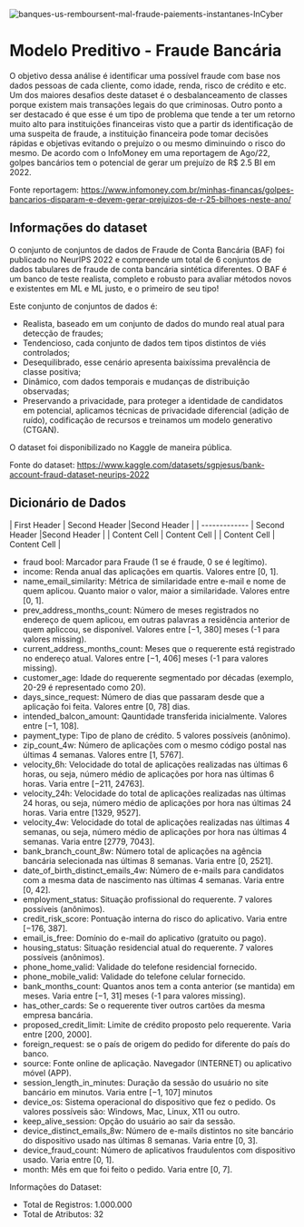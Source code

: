 ![banques-us-remboursent-mal-fraude-paiements-instantanes-InCyber](https://user-images.githubusercontent.com/91103250/209026863-75ec5efe-4f38-4e83-8fec-c80f8fc7c0b3.jpg)

# Modelo Preditivo - Fraude Bancária
O objetivo dessa análise é identificar uma possível fraude com base nos dados pessoas de cada cliente, como idade, renda, risco de crédito e etc. 
Um dos maiores desafios deste dataset é o desbalanceamento de classes porque existem mais transações legais do que criminosas. 
Outro ponto a ser destacado é que esse é um tipo de problema que tende a ter um retorno muito alto para instituições financeiras visto que a partir ds identificação de uma suspeita de fraude, a instituição financeira pode tomar decisões rápidas e objetivas evitando o prejuízo o ou mesmo diminuindo o risco do mesmo. De acordo com o InfoMoney em uma reportagem de Ago/22, golpes bancários tem o potencial de gerar um prejuízo de R$ 2.5 BI em 2022. 

Fonte reportagem: https://www.infomoney.com.br/minhas-financas/golpes-bancarios-disparam-e-devem-gerar-prejuizos-de-r-25-bilhoes-neste-ano/

## Informações do dataset
O conjunto de conjuntos de dados de Fraude de Conta Bancária (BAF) foi publicado no NeurIPS 2022 e compreende um total de 6 conjuntos de dados tabulares de fraude de conta bancária sintética diferentes. O BAF é um banco de teste realista, completo e robusto para avaliar métodos novos e existentes em ML e ML justo, e o primeiro de seu tipo!

Este conjunto de conjuntos de dados é:

- Realista, baseado em um conjunto de dados do mundo real atual para detecção de fraudes;
- Tendencioso, cada conjunto de dados tem tipos distintos de viés controlados;
- Desequilibrado, esse cenário apresenta baixíssima prevalência de classe positiva;
- Dinâmico, com dados temporais e mudanças de distribuição observadas;
- Preservando a privacidade, para proteger a identidade de candidatos em potencial, aplicamos técnicas de privacidade diferencial (adição de ruído), codificação de recursos e treinamos um modelo generativo (CTGAN).

O dataset foi disponibilizado no Kaggle de maneira pública.

Fonte do dataset: https://www.kaggle.com/datasets/sgpjesus/bank-account-fraud-dataset-neurips-2022

## Dicionário de Dados
| First Header  | Second Header |Second Header |
| ------------- | Second Header |Second Header |
| Content Cell  | Content Cell  |
| Content Cell  | Content Cell  |

- fraud bool: Marcador para Fraude (1 se é fraude, 0 se é legítimo).
- income: Renda anual das aplicações em quartis. Valores entre [0, 1].
- name_email_similarity: Métrica de similaridade entre e-mail e nome de quem aplicou. Quanto maior o valor, maior a similaridade. Valores entre [0, 1].
- prev_address_months_count: Número de meses registrados no endereço de quem aplicou, em outras palavras a residência anterior de quem apliccou, se disponível. Valores entre [−1, 380] meses (-1 para valores missing).
- current_address_months_count: Meses que o requerente está registrado no endereço atual. Valores entre [−1, 406] meses (-1 para valores missing).
- customer_age: Idade do requerente segmentado por décadas (exemplo, 20-29 é representado como 20).
- days_since_request: Número de dias que passaram desde que a aplicação foi feita. Valores entre [0, 78] dias.
- intended_balcon_amount: Qauntidade transferida inicialmente. Valores entre [−1, 108].
- payment_type: Tipo de plano de crédito. 5 valores possíveis (anônimo).
- zip_count_4w: Número de aplicações com o mesmo código postal nas últimas 4 semanas. Valores entre [1, 5767].
- velocity_6h: Velocidade do total de aplicações realizadas nas últimas 6 horas, ou seja, número médio de aplicações por hora nas últimas 6 horas. Varia entre [−211, 24763].
- velocity_24h: Velocidade do total de aplicações realizadas nas últimas 24 horas, ou seja, número médio de aplicações por hora nas últimas 24 horas. Varia entre [1329, 9527].
- velocity_4w: Velocidade do total de aplicações realizadas nas últimas 4 semanas, ou seja, número médio de aplicações por hora nas últimas 4 semanas. Varia entre [2779, 7043].
- bank_branch_count_8w: Número total de aplicações na agência bancária selecionada nas últimas 8 semanas. Varia entre [0, 2521].
- date_of_birth_distinct_emails_4w: Número de e-mails para candidatos com a mesma data de nascimento nas últimas 4 semanas. Varia entre [0, 42].
- employment_status: Situação profissional do requerente. 7 valores possíveis (anônimos).
- credit_risk_score: Pontuação interna do risco do aplicativo. Varia entre [−176, 387].
- email_is_free: Domínio do e-mail do aplicativo (gratuito ou pago).
- housing_status: Situação residencial atual do requerente. 7 valores possíveis (anônimos).
- phone_home_valid: Validade do telefone residencial fornecido.
- phone_mobile_valid: Validade do telefone celular fornecido.
- bank_months_count: Quantos anos tem a conta anterior (se mantida) em meses. Varia entre [−1, 31] meses (-1 para valores missing).
- has_other_cards: Se o requerente tiver outros cartões da mesma empresa bancária.
- proposed_credit_limit: Limite de crédito proposto pelo requerente. Varia entre [200, 2000].
- foreign_request: se o país de origem do pedido for diferente do país do banco.
- source: Fonte online de aplicação. Navegador (INTERNET) ou aplicativo móvel (APP).
- session_length_in_minutes: Duração da sessão do usuário no site bancário em minutos. Varia entre [−1, 107] minutos
- device_os: Sistema operacional do dispositivo que fez o pedido. Os valores possíveis são: Windows, Mac, Linux, X11 ou outro.
- keep_alive_session: Opção do usuário ao sair da sessão.
- device_distinct_emails_8w: Número de e-mails distintos no site bancário do dispositivo usado nas últimas 8 semanas. Varia entre [0, 3].
- device_fraud_count: Número de aplicativos fraudulentos com dispositivo usado. Varia entre [0, 1].
- month: Mês em que foi feito o pedido. Varia entre [0, 7].

Informações do Dataset:
- Total de Registros: 1.000.000
- Total de Atributos: 32
